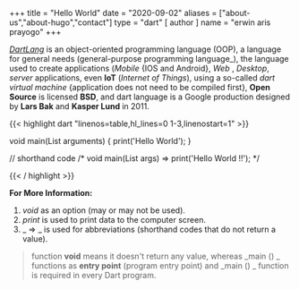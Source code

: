 +++
title = "Hello World"
date = "2020-09-02"
aliases = ["about-us","about-hugo","contact"]
type = "dart"
[ author ]
  name = "erwin aris prayogo"
+++

[_DartLang_](https://dart.dev/) is an object-oriented programming language (OOP), a language for general needs (general-purpose programming language_), the language used to create applications (_Mobile_ {IOS and Android}, _Web_ , _Desktop_, _server_ applications, even **IoT** (_Internet of Things_), using a so-called _dart virtual machine_ {application does not need to be compiled first}, **Open Source** is licensed **BSD**, and dart language is a Google production designed by **Lars Bak** and **Kasper Lund** in 2011.

{{< highlight dart "linenos=table,hl_lines=0 1-3,linenostart=1" >}}

void main(List<String> arguments) {
  print('Hello World');
}

// shorthand code
/* void main(List<String> args) => print('Hello World !!'); */

{{< / highlight >}}


**For More Information:**
1. _void_ as an option (may or may not be used).
2. _print_ is used to print data to the computer screen.
3. _ => _ is used for abbreviations (shorthand codes that do not return a value).

> function **void** means it doesn't return any value, whereas _main () _ functions as **entry point** (program entry point) and _main () _ function is required in every Dart program.

